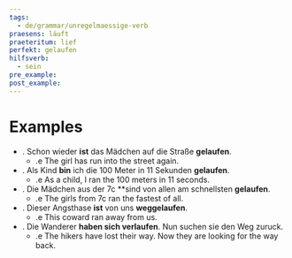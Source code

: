 ```yaml
---
tags:
  - de/grammar/unregelmaessige-verb
praesens: läuft
praeteritum: lief
perfekt: gelaufen
hilfsverb:
  - sein
pre_example: 
post_example: 
---
```


# Examples
- . Schon wieder **ist** das Mädchen auf die Straße **gelaufen**.
	- .e The girl has run into the street again.
- . Als Kind **bin** ich die 100 Meter in 11 Sekunden **gelaufen**.
	- .e As a child, I ran the 100 meters in 11 seconds.
- . Die Mädchen aus der 7c **sind von allen am schnellsten **gelaufen**.
	- .e The girls from 7c ran the fastest of all.
- . Dieser Angsthase **ist** von uns **weggelaufen**.
	- .e This coward ran away from us.
- . Die Wanderer **haben sich verlaufen**. Nun suchen sie den Weg zuruck.
	- .e The hikers have lost their way. Now they are looking for the way back.
